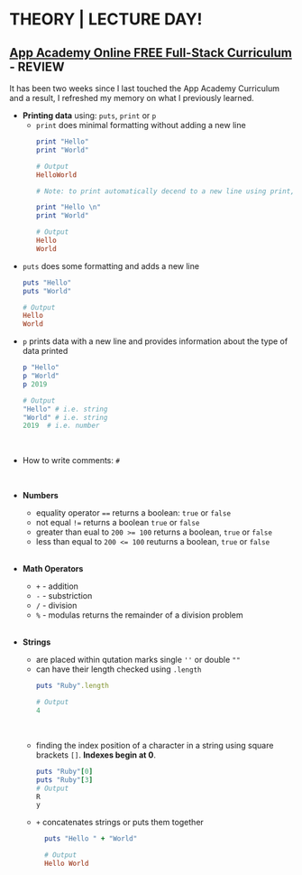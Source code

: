 # THEORY | LECTURE DAY!
## [App Academy Online FREE Full-Stack Curriculum](https://open.appacademy.io) - REVIEW
It has been two weeks since I last touched the App Academy Curriculum and a result, I refreshed my memory on what I previously learned.
 
* **Printing data** using: `puts`, `print` or `p`
  * `print` does minimal formatting without adding a new line
    ```ruby
    print "Hello"
    print "World"

    # Output
    HelloWorld

    # Note: to print automatically decend to a new line using print, a \n will be required at the end of the string like this:

    print "Hello \n"
    print "World"

    # Output
    Hello 
    World
    ``` 
* `puts` does some formatting and adds a new line
  ```ruby
  puts "Hello"
  puts "World"

  # Output
  Hello
  World
  ```
* `p` prints data with a new line and provides information about the type of data printed
  ```ruby
  p "Hello"
  p "World"
  p 2019

  # Output
  "Hello" # i.e. string
  "World" # i.e. string
  2019  # i.e. number
  ```
<br>

* How to write comments: `#`
<br>

* **Numbers**
  * equality operator `==` returns a boolean: `true` or `false`
  * not equal `!=` returns a boolean `true` or `false` 
  * greater than eual to `200 >= 100` returns a boolean, `true` or `false`
  * less than equal to `200 <= 100` reuturns a boolean, `true` or `false`
  <br>

* **Math Operators**
  * `+` - addition
  * `-` - substriction
  * `/` - division
  * `%` - modulas returns the remainder of a division problem
  <br>
 
* **Strings** 
  * are placed within qutation marks single `''` or double `""`
  * can have their length checked using `.length`
    ```ruby
    puts "Ruby".length

    # Output
    4
    ```
  <br>

  * finding the index position of a character in a string using square brackets `[]`. **Indexes begin at 0**.
    ```ruby
    puts "Ruby"[0]
    puts "Ruby"[3]
    # Output
    R
    y
    ```

  * `+` concatenates strings or puts them together
    ```ruby
      puts "Hello " + "World"

      # Output
      Hello World
    ```

